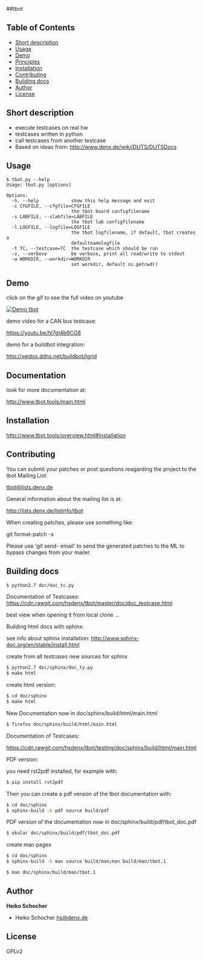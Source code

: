 ##tbot

## Table of Contents
- [Short description](#description)
- [Usage](#usage)
- [Demo](#demo)
- [Principles](#principles)
- [Installation](#install)
- [Contributing](#contributing)
- [Building docs](#building-docs)
- [Author](#author)
- [License](#license)


## Short description

- execute testcases on real hw
- testcases written in python
- call testcases from another testcase
- Based on ideas from:
  http://www.denx.de/wiki/DUTS/DUTSDocs

## Usage

```
$ tbot.py --help
Usage: tbot.py [options]

Options:
  -h, --help            show this help message and exit
  -c CFGFILE, --cfgfile=CFGFILE
                        the tbot board configfilename
  -s LABFILE, --slabfile=LABFILE
                        the tbot lab configfilename
  -l LOGFILE, --logfile=LOGFILE
                        the tbot logfilename, if default, tbot creates a
                        defaultnamelogfile
  -t TC, --testcase=TC  the testcase which should be run
  -v, --verbose         be verbose, print all read/write to stdout
  -w WORKDIR, --workdir=WORKDIR
                        set workdir, default os.getcwd()
```

## Demo

click on the gif to see the full video on youtube

[![Demo tbot](https://github.com/hsdenx/tbot/blob/master/demo.gif)](https://youtu.be/zfjpj3DLsx4)

demo video for a CAN bus testcase:

https://youtu.be/hl7gI4b9CG8

demo for a buildbot integration:

http://xeidos.ddns.net/buildbot/tgrid

## Documentation

look for more documentation at:

http://www.tbot.tools/main.html

## Installation

http://www.tbot.tools/overview.html#installation

## Contributing

You can submit your patches or post questions reagarding the project to the tbot Mailing List:

tbot@lists.denx.de

General information about the mailing list is at:

http://lists.denx.de/listinfo/tbot

When creating patches, please use something like:

git format-patch -s <revision range>

Please use 'git send- email' to send the generated patches to the ML to bypass changes from your mailer.

## Building docs


```sh
$ python2.7 doc/doc_tc.py
```
Documentation of Testcases:
https://cdn.rawgit.com/hsdenx/tbot/master/doc/doc_testcase.html

best view when opening it from local clone ...

Building html docs with sphinx:

see info about sphinx installation:
http://www.sphinx-doc.org/en/stable/install.html

create from all testcases new sources for sphinx
```sh
$ python2.7 doc/sphinx/doc_ty.py
$ make html
```

create html version:
```sh
$ cd doc/sphinx
$ make html
```
New Documentation now in doc/sphinx/build/html/main.html
```sh
$ firefox doc/sphinx/build/html/main.html
```

Documentation of Testcases:

https://cdn.rawgit.com/hsdenx/tbot/testing/doc/sphinx/build/html/main.html

PDF version:

you need rst2pdf installed, for example with:
```sh
$ pip install rst2pdf
```

Then you can create a pdf version of the tbot documentation with:
```sh
$ cd doc/sphinx
$ sphinx-build -b pdf source build/pdf
```

PDF version of the documentation now in doc/sphinx/build/pdf/tbot_doc.pdf
```sh
$ okular doc/sphinx/build/pdf/tbot_doc.pdf
```

create man pages
```sh
$ cd doc/sphinx
$ sphinx-build -b man source build/man;man build/man/tbot.1
```

```sh
$ man doc/sphinx/build/man/tbot.1
```

## Author

**Heiko Schocher**
* Heiko Schocher <hs@denx.de>

## License
GPLv2
